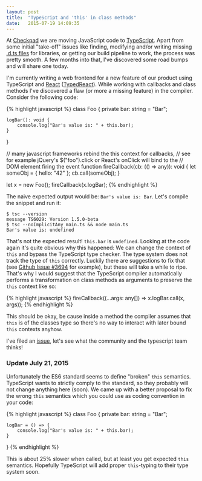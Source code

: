```yaml
---
layout: post
title:  "TypeScript and 'this' in class methods"
date:   2015-07-19 14:09:35
---
```


At [Checkpad][cp] we are moving JavaScript code to [TypeScript][ts]. Apart from some initial "take-off" issues like finding, modifying and/or writing missing [.d.ts files][dts] for libraries, or getting our build pipeline to work, the process was pretty smooth. A few months into that, I've discovered some road bumps and will share one today.

I'm currently writing a web frontend for a new feature of our product using TypeScript and [React][react] ([TypedReact][typed-react]). While working with callbacks and class methods I've discovered a flaw (or more a missing feature) in the compiler. Consider the following code:

{% highlight javascript %}
class Foo {
    private bar: string = "Bar";
        
    logBar(): void {
        console.log("Bar's value is: " + this.bar);
    }
}
    
// many javascript frameworks rebind the this context for callbacks,
// see for example jQuery's $("foo").click or React's onClick will bind to the
// DOM element firing the event
function fireCallback(cb: (() => any)): void {
    let someObj = {
        hello: "42"
    };
    cb.call(someObj);
}
    
let x = new Foo();
fireCallback(x.logBar);
{% endhighlight %}

The naive expected output would be: `Bar's value is: Bar`. Let's compile the snippet and run it:

```
$ tsc --version
message TS6029: Version 1.5.0-beta
$ tsc --noImplicitAny main.ts && node main.ts
Bar's value is: undefined
```

That's not the expected result! `this.bar` is `undefined`. Looking at the code again it's quite obvious why this happened: We can change the context of `this` and bypass the TypeScript type checker. The type system does not track the type of `this` correctly. Luckily there are suggestions to fix that (see [Github Issue #3694][gh-3694] for example), but these will take a while to ripe. That's why I would suggest that the TypeScript compiler automatically performs a transformation on class methods as arguments to preserve the `this` context like so:

{% highlight javascript %}
fireCallback((...args: any[]) => x.logBar.call(x, args));
{% endhighlight %}

This should be okay, be cause inside a method the compiler assumes that `this` is of the classes type so there's no way to interact with later bound `this` contexts anyhow. 

I've filed an [issue][gh-3927], let's see what the community and the typescript team thinks!

### Update July 21, 2015

Unfortunately the ES6 standard seems to define "broken" `this` semantics. TypeScript wants to strictly comply to the standard, so they probably will not change anything here (soon). We came up with a better proposal to fix the wrong `this` semantics which you could use as coding convention in your code:

{% highlight javascript %}
class Foo {
    private bar: string = "Bar";

    logBar = () => {
        console.log("Bar's value is: " + this.bar);
    }
}
{% endhighlight %}

This is about 25% slower when called, but at least you get expected `this` semantics. Hopefully TypeScript will add proper `this`-typing to their type system soon.


[cp]: http://www.checkpad.de
[ts]: http://www.typescriptlang.org/
[dts]: https://github.com/borisyankov/DefinitelyTyped
[gh-3694]: https://github.com/Microsoft/TypeScript/issues/3694
[gh-3927]: https://github.com/Microsoft/TypeScript/issues/3927
[react]:https://facebook.github.io/react/
[typed-react]:https://github.com/Asana/typed-react